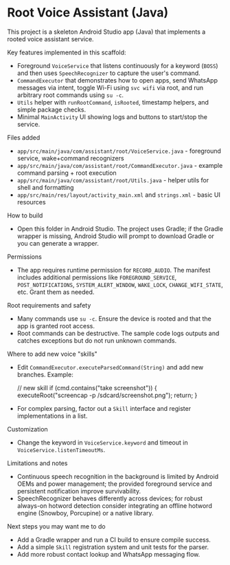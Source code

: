 # Root Voice Assistant (Java)

This project is a skeleton Android Studio app (Java) that implements a rooted voice assistant service.

Key features implemented in this scaffold:

- Foreground `VoiceService` that listens continuously for a keyword (`BOSS`) and then uses
  `SpeechRecognizer` to capture the user's command.
- `CommandExecutor` that demonstrates how to open apps, send WhatsApp messages via intent,
  toggle Wi-Fi using `svc wifi` via root, and run arbitrary root commands using `su -c`.
- `Utils` helper with `runRootCommand`, `isRooted`, timestamp helpers, and simple package checks.
- Minimal `MainActivity` UI showing logs and buttons to start/stop the service.

Files added
- `app/src/main/java/com/assistant/root/VoiceService.java` - foreground service, wake+command recognizers
- `app/src/main/java/com/assistant/root/CommandExecutor.java` - example command parsing + root execution
- `app/src/main/java/com/assistant/root/Utils.java` - helper utils for shell and formatting
- `app/src/main/res/layout/activity_main.xml` and `strings.xml` - basic UI resources

How to build
- Open this folder in Android Studio. The project uses Gradle; if the Gradle wrapper is missing,
  Android Studio will prompt to download Gradle or you can generate a wrapper.

Permissions
- The app requires runtime permission for `RECORD_AUDIO`. The manifest includes additional
  permissions like `FOREGROUND_SERVICE`, `POST_NOTIFICATIONS`, `SYSTEM_ALERT_WINDOW`, `WAKE_LOCK`,
  `CHANGE_WIFI_STATE`, etc. Grant them as needed.

Root requirements and safety
- Many commands use `su -c`. Ensure the device is rooted and that the app is granted root access.
- Root commands can be destructive. The sample code logs outputs and catches exceptions but do
  not run unknown commands.

Where to add new voice "skills"
- Edit `CommandExecutor.executeParsedCommand(String)` and add new branches. Example:

    // new skill
    if (cmd.contains("take screenshot")) {
        executeRoot("screencap -p /sdcard/screenshot.png");
        return;
    }

- For complex parsing, factor out a `Skill` interface and register implementations in a list.

Customization
- Change the keyword in `VoiceService.keyword` and timeout in `VoiceService.listenTimeoutMs`.

Limitations and notes
- Continuous speech recognition in the background is limited by Android OEMs and power
  management; the provided foreground service and persistent notification improve survivability.
- SpeechRecognizer behaves differently across devices; for robust always-on hotword detection
  consider integrating an offline hotword engine (Snowboy, Porcupine) or a native library.

Next steps you may want me to do
- Add a Gradle wrapper and run a CI build to ensure compile success.
- Add a simple `Skill` registration system and unit tests for the parser.
- Add more robust contact lookup and WhatsApp messaging flow.
